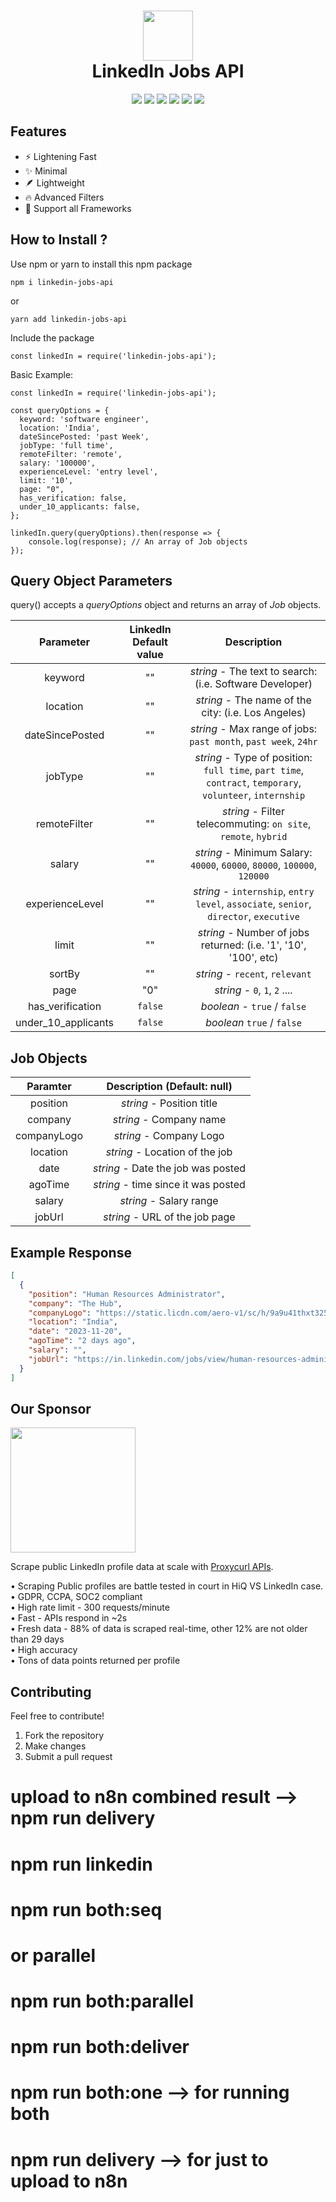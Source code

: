 <div align="center">
 <h1> <img src="https://www.freepnglogos.com/uploads/linkedin-logo-design-30.png" width="80px"><br/>LinkedIn Jobs API</h1>
 <a href="https://itsvg.in" target="_blank"><img src="https://img.shields.io/badge/Creator-Vishwa%20Gaurav-blue"/></a> 
 <img src="https://img.shields.io/npm/v/linkedin-jobs-api?label=%20"/>
 <img src="https://img.shields.io/npm/dt/linkedin-jobs-api">
 <img src="https://img.shields.io/snyk/vulnerabilities/github/VishwaGauravIn/linkedin-jobs-api"/>
 <img src="https://img.shields.io/badge/License-GPL%20v3-brightgreen"/>
 <img src="https://img.shields.io/github/languages/code-size/VishwaGauravIn/linkedin-jobs-api?logo=github">
</div>

## Features

- ⚡ Lightening Fast
- ✨ Minimal
- 🪶 Lightweight
- 🔥 Advanced Filters
- 🤩 Support all Frameworks

## How to Install ?

Use npm or yarn to install this npm package

```
npm i linkedin-jobs-api
```

or

```
yarn add linkedin-jobs-api
```

Include the package

```
const linkedIn = require('linkedin-jobs-api');
```

Basic Example:

```
const linkedIn = require('linkedin-jobs-api');

const queryOptions = {
  keyword: 'software engineer',
  location: 'India',
  dateSincePosted: 'past Week',
  jobType: 'full time',
  remoteFilter: 'remote',
  salary: '100000',
  experienceLevel: 'entry level',
  limit: '10',
  page: "0",
  has_verification: false,
  under_10_applicants: false,
};

linkedIn.query(queryOptions).then(response => {
	console.log(response); // An array of Job objects
});
```

## Query Object Parameters

query() accepts a _queryOptions_ object and returns an array of _Job_ objects.

|    Parameter    | LinkedIn Default value |                                                Description                                                |
| :-------------: | :--------------------: | :-------------------------------------------------------------------------------------------------------: |
|     keyword     |           ""           |                         _string_ - The text to search: (i.e. Software Developer)                          |
|    location     |           ""           |                            _string_ - The name of the city: (i.e. Los Angeles)                            |
| dateSincePosted |           ""           |                      _string_ - Max range of jobs: `past month`, `past week`, `24hr`                      |
|     jobType     |           ""           | _string_ - Type of position: `full time`, `part time`, `contract`, `temporary`, `volunteer`, `internship` |
|  remoteFilter   |           ""           |                      _string_ - Filter telecommuting: `on site`, `remote`, `hybrid`                       |
|     salary      |           ""           |                 _string_ - Minimum Salary: `40000`, `60000`, `80000`, `100000`, `120000`                  |
| experienceLevel |           ""           |          _string_ - `internship`, `entry level`, `associate`, `senior`, `director`, `executive`           |
|      limit      |           ""           |                     _string_ - Number of jobs returned: (i.e. '1', '10', '100', etc)                      |
|     sortBy      |           ""           |                                      _string_ - `recent`, `relevant`                                      |
|     page      |           "0"           |                                      _string_ - `0`, `1`, `2` ....                                         |
|has_verification |         `false`        |                                     _boolean_ - `true` / `false`                                          |
| under_10_applicants | `false`            | _boolean_ `true` / `false`                                                                                |
## Job Objects

|  Paramter   |     Description (Default: null)     |
| :---------: | :---------------------------------: |
|  position   |      _string_ - Position title      |
|   company   |       _string_ - Company name       |
| companyLogo |       _string_ - Company Logo       |
|  location   |   _string_ - Location of the job    |
|    date     | _string_ - Date the job was posted  |
|   agoTime   | _string_ - time since it was posted |
|   salary    |       _string_ - Salary range       |
|   jobUrl    |   _string_ - URL of the job page    |

## Example Response

```json
[
  {
    "position": "Human Resources Administrator",
    "company": "The Hub",
    "companyLogo": "https://static.licdn.com/aero-v1/sc/h/9a9u41thxt325ucfh5z8ga4m8",
    "location": "India",
    "date": "2023-11-20",
    "agoTime": "2 days ago",
    "salary": "",
    "jobUrl": "https://in.linkedin.com/jobs/view/human-resources-administrator-at-the-hub-3765436573?refId=rWSjK9izzZ1ZNnUZYzqp8Q%3D%3D&trackingId=X6uox0Xk%2FRQmqkuHpO%2BdrQ%3D%3D&position=1&pageNum=0&trk=public_jobs_jserp-result_search-card"
  }
]
```

## Our Sponsor
<a href="https://nubela.co/proxycurl?utm_campaign=influencer_marketing&utm_source=github&utm_medium=social&utm_content=vishwagauravin_linkedin-jobs-api" target="_blank"><img src="https://github.com/VishwaGauravIn/linkedin-jobs-api/assets/81325730/afe16626-f05e-421b-a054-6aef1d1aec10" width="200px"/></a>

Scrape public LinkedIn profile data at scale with [Proxycurl APIs](https://nubela.co/proxycurl?utm_campaign=influencer_marketing&utm_source=github&utm_medium=social&utm_content=vishwagauravin_linkedin-jobs-api).

• Scraping Public profiles are battle tested in court in HiQ VS LinkedIn case.<br/>
• GDPR, CCPA, SOC2 compliant<br/>
• High rate limit - 300 requests/minute<br/>
• Fast - APIs respond in ~2s<br/>
• Fresh data - 88% of data is scraped real-time, other 12% are not older than 29 days<br/>
• High accuracy<br/>
• Tons of data points returned per profile

## Contributing

Feel free to contribute!

1. Fork the repository
2. Make changes
3. Submit a pull request

# upload to n8n combined result --> npm run delivery
# npm run linkedin

# npm run both:seq

# or parallel
# npm run both:parallel
# npm run both:deliver
# npm run both:one  --> for running both 
# npm run delivery --> for just to upload to n8n  
